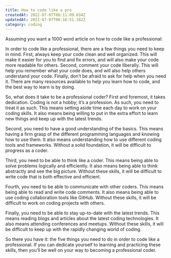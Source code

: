 ```yaml
---
title: How to code like a pro
createdAt: 2022-07-07T06:11:09.634Z
updatedAt: 2022-07-07T06:16:51.182Z
category: coding
---
```


Assuming you want a 1000 word article on how to code like a professional: 

In order to code like a professional, there are a few things you need to keep in mind. First, always keep your code clean and well organized. This will make it easier for you to find and fix errors, and will also make your code more readable for others. Second, comment your code liberally. This will help you remember what your code does, and will also help others understand your code. Finally, don’t be afraid to ask for help when you need it. There are many resources available to help you learn how to code, and the best way to learn is by doing.

So, what does it take to be a professional coder? First and foremost, it takes dedication. Coding is not a hobby; it’s a profession. As such, you need to treat it as such. This means setting aside time each day to work on your coding skills. It also means being willing to put in the extra effort to learn new things and keep up with the latest trends.

Second, you need to have a good understanding of the basics. This means having a firm grasp of the different programming languages and knowing how to use them. It also means understanding how to use different coding tools and frameworks. Without a solid foundation, it will be difficult to progress as a coder.

Third, you need to be able to think like a coder. This means being able to solve problems logically and efficiently. It also means being able to think abstractly and see the big picture. Without these skills, it will be difficult to write code that is both effective and efficient.

Fourth, you need to be able to communicate with other coders. This means being able to read and write code comments. It also means being able to use coding collaboration tools like GitHub. Without these skills, it will be difficult to work on coding projects with others.

Finally, you need to be able to stay up-to-date with the latest trends. This means reading blogs and articles about the latest coding technologies. It also means attending conferences and meetups. Without these skills, it will be difficult to keep up with the rapidly changing world of coding.

So there you have it: the five things you need to do in order to code like a professional. If you can dedicate yourself to learning and practicing these skills, then you’ll be well on your way to becoming a professional coder.
